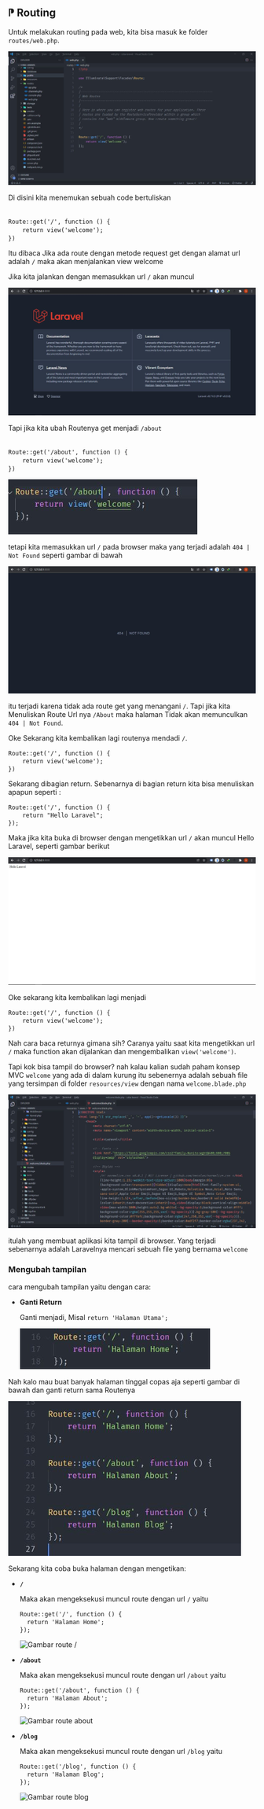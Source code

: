 <h2>⁋ Routing</h2>
<p>Untuk melakukan routing pada web, kita bisa masuk ke folder <code>routes/web.php</code>.</p>
<img src="https://github.com/fadhluibnu/LARAVEL/blob/main/Asset%20GitHub/web.php.JPG"/>
<p>Di disini kita menemukan sebuah code bertuliskan</p>
<code>
Route::get('/', function () {
    return view('welcome');
})
</code>
<p>Itu dibaca Jika ada route dengan metode request get dengan alamat url adalah <code>/</code> maka akan menjalankan view welcome</p>
<p>Jika kita jalankan dengan memasukkan url <code>/</code> akan muncul</p>
<img src="https://github.com/fadhluibnu/LARAVEL/blob/main/Asset%20GitHub/reoute%20slash.JPG"/>
<p>Tapi jika kita ubah Routenya get menjadi <code>/about</code></p>
<code>
Route::get('/about', function () {
    return view('welcome');
})
</code>
<p></p>
<img src="https://github.com/fadhluibnu/LARAVEL/blob/main/Asset%20GitHub/route%20slash%20about.JPG"/>
<p>tetapi kita memasukkan url <code>/</code> pada browser maka yang terjadi adalah <code>404 | Not Found</code> seperti gambar di bawah</code></p>
<img src="https://github.com/fadhluibnu/LARAVEL/blob/main/Asset%20GitHub/slash%20not%20found.JPG"/>

itu terjadi karena tidak ada route get yang menangani `/`. Tapi jika kita Menuliskan Route Url nya `/About` maka halaman Tidak akan memunculkan `404 | Not Found`.

Oke Sekarang kita kembalikan lagi routenya mendadi `/`.

```
Route::get('/', function () {
    return view('welcome');
})
```

Sekarang dibagian return. Sebenarnya di bagian return kita bisa menuliskan apapun seperti :

```
Route::get('/', function () {
    return "Hello Laravel";
});
```

Maka jika kita buka di browser dengan mengetikkan url `/` akan muncul Hello Laravel, seperti gambar berikut

![Gambar](https://github.com/fadhluibnu/LARAVEL/blob/main/Asset%20GitHub/Hello%20Laravel.JPG)

Oke sekarang kita kembalikan lagi menjadi

```
Route::get('/', function () {
    return view('welcome');
})
```

Nah cara baca returnya gimana sih? Caranya yaitu saat kita mengetikkan url `/` maka function akan dijalankan dan mengembalikan `view('welcome')`.

Tapi kok bisa tampil do browser? nah kalau kalian sudah paham konsep MVC `welcome` yang ada di dalam kurung itu sebenernya adalah sebuah file yang tersimpan di folder `resources/view` dengan nama `welcome.blade.php`

![welcome.blade.php](https://github.com/fadhluibnu/LARAVEL/blob/main/Asset%20GitHub/welcome.blade.php.JPG)

itulah yang membuat aplikasi kita tampil di browser. Yang terjadi sebenarnya adalah Laravelnya mencari sebuah file yang bernama `welcome`

### Mengubah tampilan

cara mengubah tampilan yaitu dengan cara:

- **Ganti Return**

  Ganti menjadi, Misal `return 'Halaman Utama';`

  ![Halaman Utama](https://github.com/fadhluibnu/LARAVEL/blob/main/Asset%20GitHub/return%20halaman%20utama.JPG)

Nah kalo mau buat banyak halaman tinggal copas aja seperti gambar di bawah dan ganti return sama Routenya

![gambar copas](https://github.com/fadhluibnu/LARAVEL/blob/main/Asset%20GitHub/gambar%20copas.JPG)

Sekarang kita coba buka halaman dengan mengetikan:

- **`/`**

  Maka akan mengeksekusi muncul route dengan url `/` yaitu

  ```
  Route::get('/', function () {
    return 'Halaman Home';
  });
  ```

  ![Gambar route /]()

- **`/about`**

  Maka akan mengeksekusi muncul route dengan url `/about` yaitu

  ```
  Route::get('/about', function () {
    return 'Halaman About';
  });
  ```

  ![Gambar route about]()

- **`/blog`**

  Maka akan mengeksekusi muncul route dengan url `/blog` yaitu

  ```
  Route::get('/blog', function () {
    return 'Halaman Blog';
  });
  ```

  ![Gambar route blog]()
